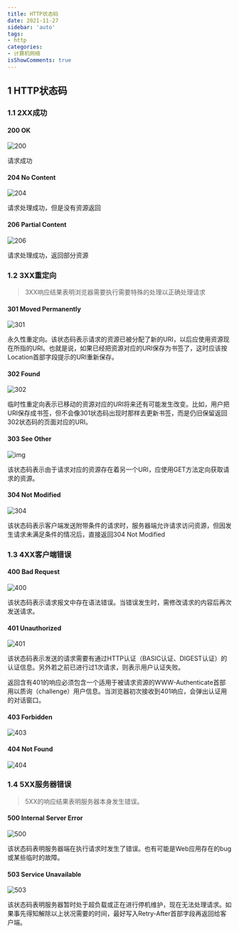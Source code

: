 ```yaml
---
title: HTTP状态码
date: 2021-11-27
sidebar: 'auto'
tags:
- http
categories:
- 计算机网络
isShowComments: true
---
```




## 1 HTTP状态码

### 1.1 2XX成功

#### 200 OK

![200](https://gitee.com/ljcdzh/my_pic/raw/master/img/202111271850448.jpeg)

请求成功



#### 204 No Content

![204](https://gitee.com/ljcdzh/my_pic/raw/master/img/202111271850571.jpeg)

请求处理成功，但是没有资源返回



#### 206 Partial Content

![206](https://gitee.com/ljcdzh/my_pic/raw/master/img/202111271851543.jpeg)

请求处理成功，返回部分资源



### 1.2 3XX重定向

> 3XX响应结果表明浏览器需要执行需要特殊的处理以正确处理请求

#### 301 Moved Permanently

![301](https://gitee.com/ljcdzh/my_pic/raw/master/img/202111271853740.jpeg)

永久性重定向。该状态码表示请求的资源已被分配了新的URI，以后应使用资源现在所指的URI。也就是说，如果已经把资源对应的URI保存为书签了，这时应该按Location首部字段提示的URI重新保存。

#### 302 Found

![302](https://gitee.com/ljcdzh/my_pic/raw/master/img/202111271900846.jpeg)

临时性重定向表示已移动的资源对应的URI将来还有可能发生改变。比如，用户把URI保存成书签，但不会像301状态码出现时那样去更新书签，而是仍旧保留返回302状态码的页面对应的URI。

#### 303 See Other

![img](https://gitee.com/ljcdzh/my_pic/raw/master/img/202111271903587.jpeg)

该状态码表示由于请求对应的资源存在着另一个URI，应使用GET方法定向获取请求的资源。

#### 304 Not Modified

![304](https://gitee.com/ljcdzh/my_pic/raw/master/img/202111271904187.jpeg)

该状态码表示客户端发送附带条件的请求时，服务器端允许请求访问资源，但因发生请求未满足条件的情况后，直接返回304 Not Modified



### 1.3 4XX客户端错误

#### 400 Bad Request

![400](https://gitee.com/ljcdzh/my_pic/raw/master/img/202111271911764.jpeg)

该状态码表示请求报文中存在语法错误。当错误发生时，需修改请求的内容后再次发送请求。



#### 401  Unauthorized

![401](https://gitee.com/ljcdzh/my_pic/raw/master/img/202111271912033.jpeg)

该状态码表示发送的请求需要有通过HTTP认证（BASIC认证、DIGEST认证）的认证信息。另外若之前已进行过1次请求，则表示用户认证失败。

返回含有401的响应必须包含一个适用于被请求资源的WWW-Authenticate首部用以质询（challenge）用户信息。当浏览器初次接收到401响应，会弹出认证用的对话窗口。

#### 403 Forbidden

![403](https://gitee.com/ljcdzh/my_pic/raw/master/img/202111271913505.jpeg)

#### 404 Not Found

![404](https://gitee.com/ljcdzh/my_pic/raw/master/img/202111271913184.jpeg)



### 1.4 5XX服务器错误

> 5XX的响应结果表明服务器本身发生错误。

#### 500 Internal Server Error

![500](https://gitee.com/ljcdzh/my_pic/raw/master/img/202111271914218.jpeg)

该状态码表明服务器端在执行请求时发生了错误。也有可能是Web应用存在的bug或某些临时的故障。

#### 503 Service Unavailable

![503](https://gitee.com/ljcdzh/my_pic/raw/master/img/202111271915016.jpeg)

该状态码表明服务器暂时处于超负载或正在进行停机维护，现在无法处理请求。如果事先得知解除以上状况需要的时间，最好写入Retry-After首部字段再返回给客户端。
